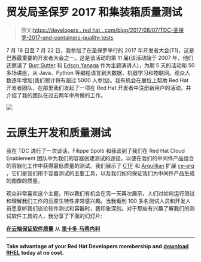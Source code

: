 # 贸发局圣保罗 2017 和集装箱质量测试

> 原文:[https://developers . red hat . com/blog/2017/08/07/TDC-圣保罗-2017-and-containers-quality-tests](https://developers.redhat.com/blog/2017/08/07/tdc-sao-paulo-2017-and-containers-quality-tests)

7 月 18 日至 7 月 22 日，我参加了在圣保罗举行的 2017 年开发者大会(T1)，这是巴西最重要的开发者大会之一。这是该活动的第 11 届(该活动始于 2007 年，他们还邀请了 [Burr Sutter](https://twitter.com/burrsutter) 和 [Edson Yanaga](https://twitter.com/yanaga) 作为主题演讲人)，为期 5 天的活动和 50 多场讲座，从 Java、Python 等编程语言到大数据、机器学习和物联网。观众人数逐年增加(我们预计将有超过 5000 人参加)。我有机会在展位上帮助 Red Hat 开发者团队，在那里我们发起了一项在 Red Hat 开发者中注册新用户的活动，并介绍了我的团队在过去两年中所做的工作。

![](../Images/4ca26eeb969b233ae3f53f2e0f10ec22.png)

# **云原生开发和质量测试**

我在 TDC 进行了一次谈话，Filippe Spolti 和我谈到了我们在 Red Hat Cloud Enablement 团队中为我们的容器创建测试的途径，以便在我们的中间件产品组合的容器化工作中获得最低质量的测试。我们展示了 [CTF](https://github.com/Containers-Testing-Framework) 和 [Arquillian](http://arquillian.org/) 扩展 [ce-arq](https://github.com/jboss-openshift/ce-arq) ，它们是我们用于容器测试的主要工具，以及我们如何保证我们为中间件产品生成的图像的质量。

观众非常喜欢这个主题，所以我们有机会在另一天再次展示，人们对如何运行测试和理解我们工作的云原生特性非常感兴趣。当我看到 100 多名测试人员和开发人员愿意听我们谈论软件测试和容器时，我印象深刻。对于那些有兴趣了解我们的测试软件工具的人，我分享了下面的幻灯片:

**[在云端保证软件质量](//www.slideshare.net/rimolive/ensuring-software-quality-in-the-cloud)** 从 ****[里卡多·马蒂内利](https://www.slideshare.net/rimolive)****

* * *

**Take advantage of your Red Hat Developers membership and** [**download RHEL**](http://developers.redhat.com/products/rhel/download/) **today at no cost.**